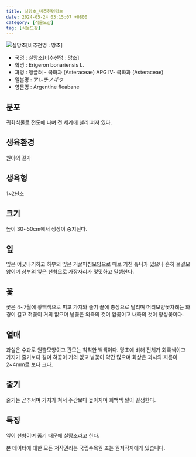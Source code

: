 ```yaml
---
title: 실망초_비추천명망초
date: 2024-05-24 03:15:07 +0800
category: [식물도감]
tag: [식물도감]
---
```




![실망초[비추천명 : 망초]](/fileUpload/plants/basic/Compositae/Conyza/2600/2600_20160726132213463files_th2.jpg)
- 국명 : 실망초[비추천명 : 망초]
- 학명 : Erigeron bonariensis L.
- 과명 : 앵글러 - 국화과 (Asteraceae) APG Ⅳ- 국화과 (Asteraceae)
- 일본명 : アレチノギク
- 영문명 : Argentine fleabane


## 분포
귀화식물로 전도에 나며 전 세계에 널리 퍼져 있다.
## 생육환경
원야의 길가
## 생육형
1~2년초 
## 크기
높이 30~50cm에서 생장이 중지된다. 
## 잎
잎은 어긋나기하고 하부의 잎은 거꿀피침모양으로 때로 거친 톱니가 있으나 흔히 물결모양이며 상부의 잎은 선형으로 가장자리가 밋밋하고 밀생한다.
## 꽃
꽃은 4~7월에 황백색으로 피고 가지와 줄기 끝에 총상으로 달리며 머리모양꽃차례는 화경이 길고 혀꽃이 거의 없으며 낱꽃은 외측의 것이 암꽃이고 내측의 것이 양성꽃이다.
## 열매
과실은 수과로 원뿔모양이고 관모는 칙칙한 백색이다. 망초에 비해 전체가 회록색이고 가지가 줄기보다 길며 혀꽃이 거의 없고 낱꽃이 약간 많으며 화상은 과시의 지름이 2~4mm로 보다 크다.
## 줄기
줄기는 곧추서며 가지가 쳐서 주간보다 높아지며 회백색 털이 밀생한다.
## 특징
잎이 선형이며 좁기 때문에 실망초라고 한다.






본 데이터에 대한 모든 저작권리는 국립수목원 또는 원저작자에게 있습니다.
